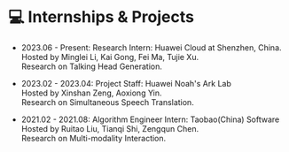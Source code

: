 # 💻 Internships & Projects
- 2023.06 - Present: Research Intern: Huawei Cloud at Shenzhen, China.
<br />Hosted by Minglei Li, Kai Gong, Fei Ma, Tujie Xu.
<br />Research on Talking Head Generation.

- 2023.02 - 2023.04: Project Staff: Huawei Noah's Ark Lab
<br />Hosted by Xinshan Zeng, Aoxiong Yin.
<br />Research on Simultaneous Speech Translation.
      
- 2021.02 - 2021.08: Algorithm Engineer Intern: Taobao(China) Software
<br />Hosted by Ruitao Liu, Tianqi Shi, Zengqun Chen.
<br />Research on Multi-modality Interaction.
